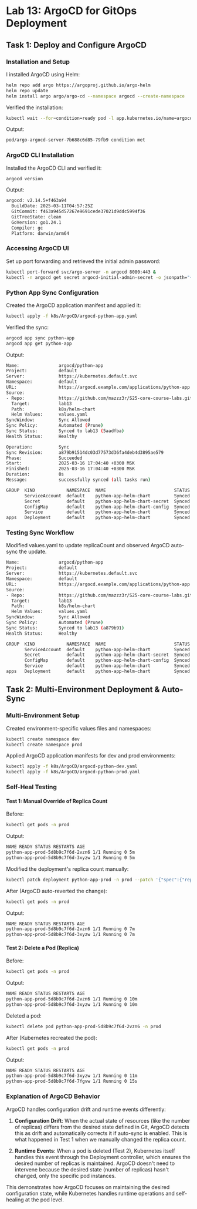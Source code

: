 # Lab 13: ArgoCD for GitOps Deployment

## Task 1: Deploy and Configure ArgoCD

### Installation and Setup

I installed ArgoCD using Helm:

```bash
helm repo add argo https://argoproj.github.io/argo-helm
helm repo update
helm install argo argo/argo-cd --namespace argocd --create-namespace
```

Verified the installation:

```bash
kubectl wait --for=condition=ready pod -l app.kubernetes.io/name=argocd-server -n argocd --timeout=90s
```

Output: 
```bash
pod/argo-argocd-server-7b688c6d85-79fb9 condition met
```


### ArgoCD CLI Installation

Installed the ArgoCD CLI and verified it:

```bash
argocd version
```

Output:

```bash
argocd: v2.14.5+f463a94
  BuildDate: 2025-03-11T04:57:25Z
  GitCommit: f463a945d57267e9691cede37021d9ddc5994f36
  GitTreeState: clean
  GoVersion: go1.24.1
  Compiler: gc
  Platform: darwin/arm64
```


### Accessing ArgoCD UI

Set up port forwarding and retrieved the initial admin password:

```bash
kubectl port-forward svc/argo-server -n argocd 8080:443 &
kubectl -n argocd get secret argocd-initial-admin-secret -o jsonpath="{.data.password}" | base64 --decode
```

### Python App Sync Configuration

Created the ArgoCD application manifest and applied it:

```bash
kubectl apply -f k8s/ArgoCD/argocd-python-app.yaml
```

Verified the sync:

```bash
argocd app sync python-app
argocd app get python-app
```

Output:

```bash
Name:               argocd/python-app
Project:            default
Server:             https://kubernetes.default.svc
Namespace:          default
URL:                https://argocd.example.com/applications/python-app
Source:
- Repo:             https://github.com/mazzz3r/S25-core-course-labs.git
  Target:           lab13
  Path:             k8s/helm-chart
  Helm Values:      values.yaml
SyncWindow:         Sync Allowed
Sync Policy:        Automated (Prune)
Sync Status:        Synced to lab13 (5aadfba)
Health Status:      Healthy

Operation:          Sync
Sync Revision:      a879b91514dc03d77573d36fa4deb4d3895ae579
Phase:              Succeeded
Start:              2025-03-16 17:04:40 +0300 MSK
Finished:           2025-03-16 17:04:40 +0300 MSK
Duration:           0s
Message:            successfully synced (all tasks run)

GROUP  KIND            NAMESPACE  NAME                          STATUS  HEALTH   HOOK  MESSAGE
       ServiceAccount  default    python-app-helm-chart         Synced                 serviceaccount/python-app-helm-chart unchanged
       Secret          default    python-app-helm-chart-secret  Synced                 secret/python-app-helm-chart-secret unchanged
       ConfigMap       default    python-app-helm-chart-config  Synced                 configmap/python-app-helm-chart-config unchanged
       Service         default    python-app-helm-chart         Synced  Healthy        service/python-app-helm-chart unchanged
apps   Deployment      default    python-app-helm-chart         Synced  Healthy        deployment.apps/python-app-helm-chart unchanged
```


### Testing Sync Workflow

Modified values.yaml to update replicaCount and observed ArgoCD auto-sync the update.

```bash
Name:               argocd/python-app
Project:            default
Server:             https://kubernetes.default.svc
Namespace:          default
URL:                https://argocd.example.com/applications/python-app
Source:
- Repo:             https://github.com/mazzz3r/S25-core-course-labs.git
  Target:           lab13
  Path:             k8s/helm-chart
  Helm Values:      values.yaml
SyncWindow:         Sync Allowed
Sync Policy:        Automated (Prune)
Sync Status:        Synced to lab13 (a879b91)
Health Status:      Healthy

GROUP  KIND            NAMESPACE  NAME                          STATUS  HEALTH   HOOK  MESSAGE
       ServiceAccount  default    python-app-helm-chart         Synced                 serviceaccount/python-app-helm-chart unchanged
       Secret          default    python-app-helm-chart-secret  Synced                 secret/python-app-helm-chart-secret unchanged
       ConfigMap       default    python-app-helm-chart-config  Synced                 configmap/python-app-helm-chart-config unchanged
       Service         default    python-app-helm-chart         Synced  Healthy        service/python-app-helm-chart unchanged
apps   Deployment      default    python-app-helm-chart         Synced  Healthy        deployment.apps/python-app-helm-chart unchanged
```

## Task 2: Multi-Environment Deployment & Auto-Sync

### Multi-Environment Setup

Created environment-specific values files and namespaces:

```bash
kubectl create namespace dev
kubectl create namespace prod
```

Applied ArgoCD application manifests for dev and prod environments:

```bash
kubectl apply -f k8s/ArgoCD/argocd-python-dev.yaml
kubectl apply -f k8s/ArgoCD/argocd-python-prod.yaml
```

### Self-Heal Testing

#### Test 1: Manual Override of Replica Count

Before:
```bash
kubectl get pods -n prod
```

Output:

```bash
NAME READY STATUS RESTARTS AGE
python-app-prod-5d8b9c7f6d-2vzn6 1/1 Running 0 5m
python-app-prod-5d8b9c7f6d-3xyzw 1/1 Running 0 5m
```


Modified the deployment's replica count manually:

```bash
kubectl patch deployment python-app-prod -n prod --patch '{"spec":{"replicas": 3}}'
```

After (ArgoCD auto-reverted the change):
```bash
kubectl get pods -n prod
```

Output:

```bash
NAME READY STATUS RESTARTS AGE
python-app-prod-5d8b9c7f6d-2vzn6 1/1 Running 0 7m
python-app-prod-5d8b9c7f6d-3xyzw 1/1 Running 0 7m
```


#### Test 2: Delete a Pod (Replica)

Before:
```bash
kubectl get pods -n prod
```

Output:

```bash
NAME READY STATUS RESTARTS AGE
python-app-prod-5d8b9c7f6d-2vzn6 1/1 Running 0 10m
python-app-prod-5d8b9c7f6d-3xyzw 1/1 Running 0 10m
```


Deleted a pod:
```bash
kubectl delete pod python-app-prod-5d8b9c7f6d-2vzn6 -n prod
```

After (Kubernetes recreated the pod):
```bash
kubectl get pods -n prod
```

Output:
```bash
NAME READY STATUS RESTARTS AGE
python-app-prod-5d8b9c7f6d-3xyzw 1/1 Running 0 11m
python-app-prod-5d8b9c7f6d-7fgvw 1/1 Running 0 15s
```


### Explanation of ArgoCD Behavior

ArgoCD handles configuration drift and runtime events differently:

1. **Configuration Drift**: When the actual state of resources (like the number of replicas) differs from the desired state defined in Git, ArgoCD detects this as drift and automatically corrects it if auto-sync is enabled. This is what happened in Test 1 when we manually changed the replica count.

2. **Runtime Events**: When a pod is deleted (Test 2), Kubernetes itself handles this event through the Deployment controller, which ensures the desired number of replicas is maintained. ArgoCD doesn't need to intervene because the desired state (number of replicas) hasn't changed, only the specific pod instances.

This demonstrates how ArgoCD focuses on maintaining the desired configuration state, while Kubernetes handles runtime operations and self-healing at the pod level.